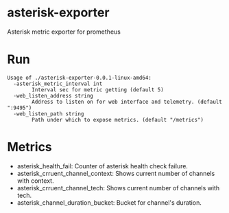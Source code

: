 # asterisk-exporter

Asterisk metric exporter for prometheus

# Run

```
Usage of ./asterisk-exporter-0.0.1-linux-amd64:
  -asterisk_metric_interval int
        Interval sec for metric getting (default 5)
  -web_listen_address string
        Address to listen on for web interface and telemetry. (default ":9495")
  -web_listen_path string
        Path under which to expose metrics. (default "/metrics")
```

# Metrics
* asterisk_health_fail: Counter of asterisk health check failure.
* asterisk_crruent_channel_context: Shows current number of channels with context.
* asterisk_crruent_channel_tech: Shows current number of channels with tech.
* asterisk_channel_duration_bucket: Bucket for channel's duration.
